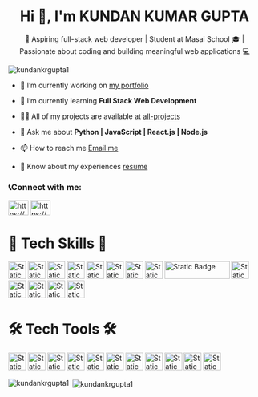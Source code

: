 <h1 align="center">Hi 👋, I'm KUNDAN KUMAR GUPTA</h1>
<p align="center">👋 Aspiring full-stack web developer | Student at Masai School 🎓 | Passionate about coding and building meaningful web applications 💻</p>
<p align="left"> <img src="https://komarev.com/ghpvc/?username=kundankrgupta1&label=Profile%20views&color=0e75b6&style=flat" alt="kundankrgupta1" /> </p>

- 🔭 I’m currently working on [my portfolio](https://github.com/kundankrgupta1/me.kundan)

- 🌱 I’m currently learning **Full Stack Web Development**

- 👨‍💻 All of my projects are available at [all-projects](https://github.com/kundankrgupta1?tab=repositories)

- 💬 Ask me about **Python | JavaScript | React.js | Node.js**

- 📫 How to reach me [Email me](mailto:kundankrgupta@outlook.com)

- 📄 Know about my experiences [resume](https://resume-builder-test-new.masaischool.com/resume/public?resumeId=662a1e099ae9ae3f6894e766)

<h3 align="left">📞Connect with me:</h3>
<p align="left">
<a href="https://codepen.io/https://codepen.io/kundanraazg1" target="blank"><img align="center" src="https://raw.githubusercontent.com/rahuldkjain/github-profile-readme-generator/master/src/images/icons/Social/codepen.svg" alt="https://codepen.io/kundanraazg1" height="30" width="40" /></a>
<a href="https://linkedin.com/in/https://www.linkedin.com/in/kundankrgupta1/" target="blank"><img align="center" src="https://raw.githubusercontent.com/rahuldkjain/github-profile-readme-generator/master/src/images/icons/Social/linked-in-alt.svg" alt="https://www.linkedin.com/in/kundankrgupta1/" height="30" width="40" /></a>
</p>

<h1 align="left">🎯 Tech Skills 🎯</h1>
<p align="left">
  <img alt="Static Badge" src="https://img.shields.io/badge/REACT%20JS-61DAFB?style=for-the-badge&logo=react&logoColor=black" height="35">
  <img alt="Static Badge" src="https://img.shields.io/badge/JAVASCRIPTS-F7DF1E?style=for-the-badge&logo=javascript&logoColor=black" height="35">
  <img alt="Static Badge" src="https://img.shields.io/badge/HTML5-E34F26?style=for-the-badge&logo=html5&logoColor=white" height="35">
  <img alt="Static Badge" src="https://img.shields.io/badge/CSS3-1572B6?style=for-the-badge&logo=css3" height="35">
  <img alt="Static Badge" src="https://img.shields.io/badge/BABEL-F9DC3E?style=for-the-badge&logo=babel&logoColor=black" height="35">
  <img alt="Static Badge" src="https://img.shields.io/badge/PYTHON-3776AB?style=for-the-badge&logo=python&logoColor=white" height="35">
  <img alt="Static Badge" src="https://img.shields.io/badge/TAILWIND-06B6D4?style=for-the-badge&logo=tailwind%20css&logoColor=black" height="35">
  <img alt="Static Badge" src="https://img.shields.io/badge/CHAKRA%20UI-319795?style=for-the-badge&logo=chakra%20ui&logoColor=white" height="35">
  <img alt="Static Badge" src="https://img.shields.io/badge/REDUX-764ABC?style=for-the-badge&logo=redux" width="130" height="35">
  <img alt="Static Badge" src="https://img.shields.io/badge/VITE-646CFF?style=for-the-badge&logo=vite&logoColor=white" height="35">
  <img alt="Static Badge" src="https://img.shields.io/badge/MongoDB-47A248?style=for-the-badge&logo=mongodb&logoColor=white" height="35">
  <img alt="Static Badge" src="https://img.shields.io/badge/express-000000?style=for-the-badge&logo=express" height="35">
  <img alt="Static Badge" src="https://img.shields.io/badge/NODE.JS-339933?style=for-the-badge&logo=node.js&logoColor=white" height="35">
  <img alt="Static Badge" src="https://img.shields.io/badge/npm-CB3837?style=for-the-badge&logo=npm" height="35">
</p>

<h1 align="left">🛠️ Tech Tools 🛠️</h1>
<p align="left">
  <img alt="Static Badge" src="https://img.shields.io/badge/POSTMAN-FF6C37?style=for-the-badge&logo=postman&logoColor=white" height="35">
  <img alt="Static Badge" src="https://img.shields.io/badge/VS%20CODE-007ACC?style=for-the-badge&logo=visual%20studio%20code&logoColor=white" height="35">
  <img alt="Static Badge" src="https://img.shields.io/badge/replit-F26207?style=for-the-badge&logo=replit&logoColor=white" height="35">
  <img alt="Static Badge" src="https://img.shields.io/badge/codepen-000000?style=for-the-badge&logo=codepen&logoColor=white" height="35">
<img alt="Static Badge" src="https://img.shields.io/badge/git-F05032?style=for-the-badge&logo=git&logoColor=white" height="35">
<img alt="Static Badge" src="https://img.shields.io/badge/github-181717?style=for-the-badge&logo=github&logoColor=white" height="35">
<img alt="Static Badge" src="https://img.shields.io/badge/vercel-000000?style=for-the-badge&logo=vercel&logoColor=white" height="35">
<img alt="Static Badge" src="https://img.shields.io/badge/netlify-00C7B7?style=for-the-badge&logo=netlify&logoColor=black" height="35">
<img alt="Static Badge" src="https://img.shields.io/badge/slack-4A154B?style=for-the-badge&logo=slack&logoColor=white" height="35">
<img alt="Static Badge" src="https://img.shields.io/badge/codesandbox-151515?style=for-the-badge&logo=codesandbox&logoColor=white" height="35">
<img alt="Static Badge" src="https://img.shields.io/badge/wordpress-21759B?style=for-the-badge&logo=wordpress&logoColor=white" height="35">

</p>

<p><img align="left" src="https://github-readme-stats.vercel.app/api/top-langs?username=kundankrgupta1&show_icons=true&locale=en&layout=compact" alt="kundankrgupta1" /></p>

<p>&nbsp;<img align="center" src="https://github-readme-stats.vercel.app/api?username=kundankrgupta1&show_icons=true&locale=en" alt="kundankrgupta1" /></p>
